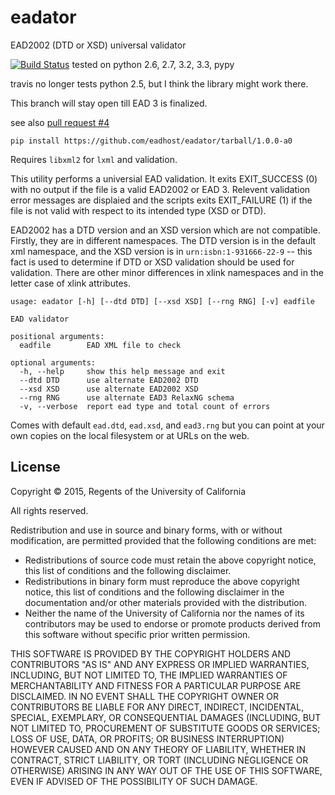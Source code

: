 eadator
=======

EAD2002 (DTD or XSD) universal validator

[![Build Status](https://travis-ci.org/eadhost/eadator.png)](https://travis-ci.org/eadhost/eadator) tested on python 2.6, 2.7, 3.2, 3.3, pypy 

travis no longer tests python 2.5, but I think the library might work there.

This branch will stay open till EAD 3 is finalized.

see also [pull request #4](https://github.com/eadhost/eadator/pull/4)

```
pip install https://github.com/eadhost/eadator/tarball/1.0.0-a0
```

Requires `libxml2` for `lxml` and validation.  

This utility performs a universial EAD validation.  It exits
EXIT_SUCCESS (0)  with no output if the file is a valid EAD2002 or EAD 3.
Relevent validation error messages are displaied and the scripts
exits EXIT_FAILURE (1) if the file is not valid with respect to its
intended type (XSD or DTD).

EAD2002 has a DTD version and an XSD version which are not compatible.
Firstly, they are in different namespaces.  The DTD version is in
the default xml namespace, and the XSD version is in
`urn:isbn:1-931666-22-9` -- this fact is used to determine if DTD
or XSD validation should be used for validation.  There are other minor differences
in xlink namespaces and in the letter case of xlink attributes.

```
usage: eadator [-h] [--dtd DTD] [--xsd XSD] [--rng RNG] [-v] eadfile

EAD validator

positional arguments:
  eadfile        EAD XML file to check

optional arguments:
  -h, --help     show this help message and exit
  --dtd DTD      use alternate EAD2002 DTD
  --xsd XSD      use alternate EAD2002 XSD
  --rng RNG      use alternate EAD3 RelaxNG schema
  -v, --verbose  report ead type and total count of errors
```

Comes with default `ead.dtd`, `ead.xsd`, and `ead3.rng` but you can
point at your own copies on the local filesystem or at URLs on the
web.


License
-------
Copyright © 2015, Regents of the University of California

All rights reserved.

Redistribution and use in source and binary forms, with or without 
modification, are permitted provided that the following conditions are met:

- Redistributions of source code must retain the above copyright notice, 
  this list of conditions and the following disclaimer.
- Redistributions in binary form must reproduce the above copyright notice, 
  this list of conditions and the following disclaimer in the documentation 
  and/or other materials provided with the distribution.
- Neither the name of the University of California nor the names of its
  contributors may be used to endorse or promote products derived from this 
  software without specific prior written permission.

THIS SOFTWARE IS PROVIDED BY THE COPYRIGHT HOLDERS AND CONTRIBUTORS "AS IS" 
AND ANY EXPRESS OR IMPLIED WARRANTIES, INCLUDING, BUT NOT LIMITED TO, THE 
IMPLIED WARRANTIES OF MERCHANTABILITY AND FITNESS FOR A PARTICULAR PURPOSE 
ARE DISCLAIMED. IN NO EVENT SHALL THE COPYRIGHT OWNER OR CONTRIBUTORS BE 
LIABLE FOR ANY DIRECT, INDIRECT, INCIDENTAL, SPECIAL, EXEMPLARY, OR 
CONSEQUENTIAL DAMAGES (INCLUDING, BUT NOT LIMITED TO, PROCUREMENT OF 
SUBSTITUTE GOODS OR SERVICES; LOSS OF USE, DATA, OR PROFITS; OR BUSINESS 
INTERRUPTION) HOWEVER CAUSED AND ON ANY THEORY OF LIABILITY, WHETHER IN 
CONTRACT, STRICT LIABILITY, OR TORT (INCLUDING NEGLIGENCE OR OTHERWISE) 
ARISING IN ANY WAY OUT OF THE USE OF THIS SOFTWARE, EVEN IF ADVISED OF THE 
POSSIBILITY OF SUCH DAMAGE.
